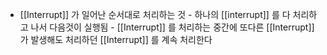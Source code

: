 - [[Interrupt]] 가 일어난 순서대로 처리하는 것 - 하나의 [[interrupt]] 를 다 처리하고 나서 다음것이 실행됨 - [[Interrupt]] 를 처리하는 중간에 또다른 [[Interrupt]] 가 발생해도 처리하던 [[Interrupt]] 를 계속 처리한다